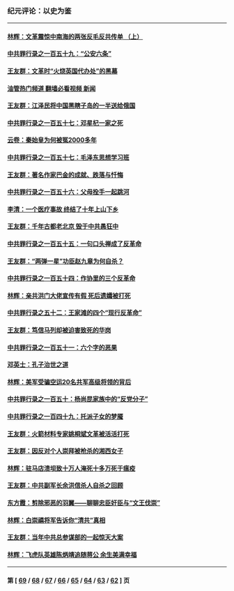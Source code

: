 ### 纪元评论：以史为鉴
---
#### [林辉：文革震惊中南海的两张反毛反共传单 （上）](../../pages/nsc1028/n14073140.md?09150330) 
#### [中共罪行录之一百五十九：“公安六条”](../../pages/nsc1028/n14071344.md?09150330) 
#### [王友群：文革时“火烧英国代办处”的黑幕](../../pages/nsc1028/n14070603.md?09150330) 
#### [油管热门频道 翻墙必看视频 新闻](ok?09150330)
#### [王友群：江泽民将中国黑瞎子岛的一半送给俄国](../../pages/nsc1028/n14069964.md?09150330) 
#### [中共罪行录之一百五十七：邓星杞一家之死](../../pages/nsc1028/n14069475.md?09150330) 
#### [云卷：秦始皇为何被冤2000多年](../../pages/nsc1028/n14068423.md?09150330) 
#### [中共罪行录之一百五十七：毛泽东思想学习班](../../pages/nsc1028/n14067273.md?09150330) 
#### [王友群：著名作家巴金的成就、跌落与忏悔](../../pages/nsc1028/n14064433.md?09150330) 
#### [中共罪行录之一百五十六：父母拴手一起跳河](../../pages/nsc1028/n14063788.md?09150330) 
#### [李清：一个医疗事故 终结了十年上山下乡](../../pages/nsc1028/n14062776.md?09150330) 
#### [王友群：千年古都老北京 毁于中共愚狂中](../../pages/nsc1028/n14061802.md?09150330) 
#### [中共罪行录之一百五十五：一句口头禅成了反革命](../../pages/nsc1028/n14060064.md?09150330) 
#### [王友群：“两弹一星”功臣赵九章为何自杀？](../../pages/nsc1028/n14059162.md?09150330) 
#### [中共罪行录之一百五十四：作协里的三个反革命](../../pages/nsc1028/n14058634.md?09150330) 
#### [林辉：亲共洪门大佬宣传有假 死后遗孀被打死](../../pages/nsc1028/n14057205.md?09150330) 
#### [中共罪行录之五十二：王家滩的四个“现行反革命”](../../pages/nsc1028/n14056387.md?09150330) 
#### [王友群：笃信马列却被迫害致死的华岗](../../pages/nsc1028/n14053972.md?09150330) 
#### [中共罪行录之一百五十一：六个字的恶果](../../pages/nsc1028/n14053129.md?09150330) 
#### [邓英士：孔子治世之道](../../pages/nsc1028/n14052210.md?09150330) 
#### [林辉：美军受骗空运20名共军高级将领的背后](../../pages/nsc1028/n14052185.md?09150330) 
#### [中共罪行录之一百五十：杨尚昆家族中的“反党分子”](../../pages/nsc1028/n14051396.md?09150330) 
#### [中共罪行录之一百四十九：托派子女的梦魇](../../pages/nsc1028/n14050027.md?09150330) 
#### [王友群：火箭材料专家姚桐斌文革被活活打死](../../pages/nsc1028/n14048805.md?09150330) 
#### [王友群：因反对个人崇拜被枪杀的湘西女子](../../pages/nsc1028/n14048288.md?09150330) 
#### [林辉：驻马店溃坝致十万人淹死十多万死于瘟疫](../../pages/nsc1028/n14048231.md?09150330) 
#### [王友群：中共副军长余洪信杀人自杀之回顾](../../pages/nsc1028/n14045464.md?09150330) 
#### [东方霞：剪除邪恶的羽翼——聊聊忠臣奸臣与“文王伐崇”](../../pages/nsc1028/n14045501.md?09150330) 
#### [林辉：白崇禧将军告诉你“清共”真相](../../pages/nsc1028/n14044216.md?09150330) 
#### [王友群：当年中共总参谋部的一起惊天大案](../../pages/nsc1028/n14043817.md?09150330) 
#### [林辉：飞虎队英雄陈炳靖追随蒋公 余生美满幸福](../../pages/nsc1028/n14042421.md?09150330) 

---
#### 第 [ [69](./69.md?09150330) / [68](./68.md?09150330) / [67](./67.md?09150330) / [66](./66.md?09150330) / [65](./65.md?09150330) / [64](./64.md?09150330) / [63](./63.md?09150330) / [62](./62.md?09150330) ] 页
